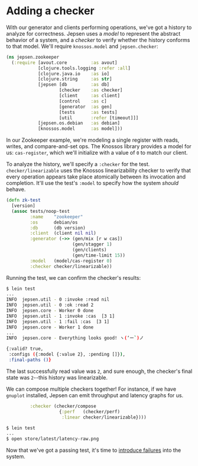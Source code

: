 # Adding a checker

With our generator and clients performing operations, we've got a history to
analyze for correctness. Jepsen uses a *model* to represent the abstract
behavior of a system, and a *checker* to verify whether the history conforms to
that model. We'll require `knossos.model` and `jepsen.checker`:

```clj
(ns jepsen.zookeeper
  (:require [avout.core         :as avout]
            [clojure.tools.logging :refer :all]
            [clojure.java.io    :as io]
            [clojure.string     :as str]
            [jepsen [db         :as db]
                    [checker    :as checker]
                    [client     :as client]
                    [control    :as c]
                    [generator  :as gen]
                    [tests      :as tests]
                    [util       :refer [timeout]]]
            [jepsen.os.debian   :as debian]
            [knossos.model      :as model]))
```

In our Zookeeper example, we're modeling a single register with reads, writes,
and compare-and-set ops. The Knossos library provides a model for us:
`cas-register`, which we'll initialize with a value of `0` to match our client.

To analyze the history, we'll specify a `:checker` for the test.
`checker/linearizable` uses the Knossos linearizability checker to verify that
every operation appears take place atomically between its invocation and
completion. It'll use the test's `:model` to specify how the system *should*
behave.

```clj
(defn zk-test
  [version]
  (assoc tests/noop-test
         :name    "zookeeper"
         :os      debian/os
         :db      (db version)
         :client  (client nil nil)
         :generator (->> (gen/mix [r w cas])
                         (gen/stagger 1)
                         (gen/clients)
                         (gen/time-limit 15))
         :model   (model/cas-register 0)
         :checker checker/linearizable))
```

Running the test, we can confirm the checker's results:

```bash
$ lein test
...
INFO  jepsen.util - 0 :invoke :read nil
INFO  jepsen.util - 0 :ok :read 2
INFO  jepsen.core - Worker 0 done
INFO  jepsen.util - 1 :invoke :cas  [3 1]
INFO  jepsen.util - 1 :fail :cas  [3 1]
INFO  jepsen.core - Worker 1 done
...
INFO  jepsen.core - Everything looks good! ヽ(‘ー`)ノ

{:valid? true,
 :configs ({:model {:value 2}, :pending []}),
 :final-paths ()}

```

The last successfully read value was `2`, and sure enough, the checker's final
state was `2`--this history was linearizable.

We can compose multiple checkers together! For instance, if we have `gnuplot`
installed, Jepsen can emit throughput and latency graphs for us.

```clj
         :checker (checker/compose
                    {:perf   (checker/perf)
                     :linear checker/linearizable})))
```

```bash
$ lein test
...
$ open store/latest/latency-raw.png
```

Now that we've got a passing test, it's time to [introduce
failures](nemesis_zk.md) into the system.
